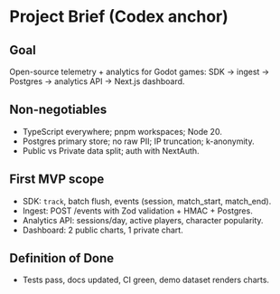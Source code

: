# Project Brief (Codex anchor)

## Goal
Open-source telemetry + analytics for Godot games: SDK → ingest → Postgres → analytics API → Next.js dashboard.

## Non-negotiables
- TypeScript everywhere; pnpm workspaces; Node 20.
- Postgres primary store; no raw PII; IP truncation; k-anonymity.
- Public vs Private data split; auth with NextAuth.

## First MVP scope
- SDK: `track`, batch flush, events (session, match_start, match_end).
- Ingest: POST /events with Zod validation + HMAC + Postgres.
- Analytics API: sessions/day, active players, character popularity.
- Dashboard: 2 public charts, 1 private chart.

## Definition of Done
- Tests pass, docs updated, CI green, demo dataset renders charts.
